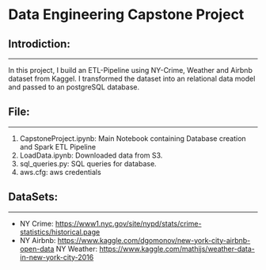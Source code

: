 # Data Engineering Capstone Project

## Introdiction:
_________________

In this project, I build an ETL-Pipeline using NY-Crime, Weather and Airbnb dataset from Kaggel. I transformed the dataset into an relational data model and passed to an postgreSQL database.


## File:
__________________________________________________________________________________________________________________________
1. CapstoneProject.ipynb: Main Notebook containing Database creation and Spark ETL Pipeline
2. LoadData.ipynb: Downloaded data from S3.
3. sql_queries.py: SQL queries for database.
4. aws.cfg: aws credentials


## DataSets:
__________________________________________________________________________________________________________________________

- NY Crime: https://www1.nyc.gov/site/nypd/stats/crime-statistics/historical.page
- NY Airbnb: https://www.kaggle.com/dgomonov/new-york-city-airbnb-open-data
NY Weather: https://www.kaggle.com/mathijs/weather-data-in-new-york-city-2016
